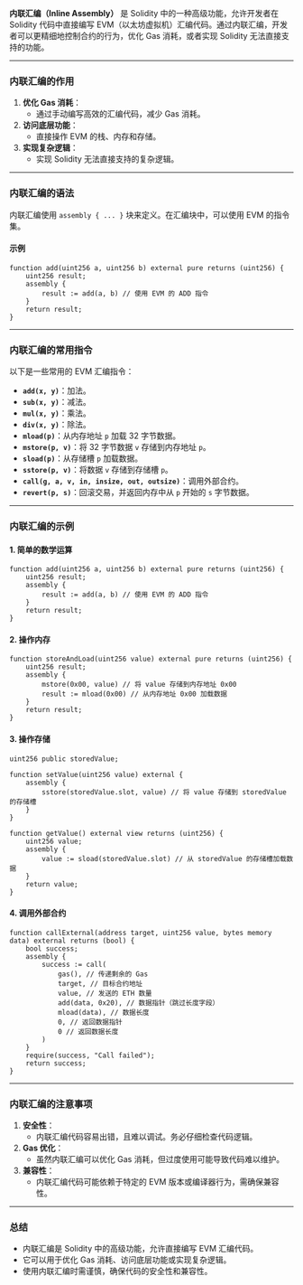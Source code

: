 **内联汇编（Inline Assembly）** 是 Solidity 中的一种高级功能，允许开发者在 Solidity 代码中直接编写 EVM（以太坊虚拟机）汇编代码。通过内联汇编，开发者可以更精细地控制合约的行为，优化 Gas 消耗，或者实现 Solidity 无法直接支持的功能。

------

### **内联汇编的作用**

1. **优化 Gas 消耗**：
   - 通过手动编写高效的汇编代码，减少 Gas 消耗。
2. **访问底层功能**：
   - 直接操作 EVM 的栈、内存和存储。
3. **实现复杂逻辑**：
   - 实现 Solidity 无法直接支持的复杂逻辑。

------

### **内联汇编的语法**

内联汇编使用 `assembly { ... }` 块来定义。在汇编块中，可以使用 EVM 的指令集。

#### **示例**

```
function add(uint256 a, uint256 b) external pure returns (uint256) {
    uint256 result;
    assembly {
        result := add(a, b) // 使用 EVM 的 ADD 指令
    }
    return result;
}
```

------

### **内联汇编的常用指令**

以下是一些常用的 EVM 汇编指令：

- **`add(x, y)`**：加法。
- **`sub(x, y)`**：减法。
- **`mul(x, y)`**：乘法。
- **`div(x, y)`**：除法。
- **`mload(p)`**：从内存地址 `p` 加载 32 字节数据。
- **`mstore(p, v)`**：将 32 字节数据 `v` 存储到内存地址 `p`。
- **`sload(p)`**：从存储槽 `p` 加载数据。
- **`sstore(p, v)`**：将数据 `v` 存储到存储槽 `p`。
- **`call(g, a, v, in, insize, out, outsize)`**：调用外部合约。
- **`revert(p, s)`**：回滚交易，并返回内存中从 `p` 开始的 `s` 字节数据。

------

### **内联汇编的示例**

#### **1. 简单的数学运算**

```
function add(uint256 a, uint256 b) external pure returns (uint256) {
    uint256 result;
    assembly {
        result := add(a, b) // 使用 EVM 的 ADD 指令
    }
    return result;
}
```

#### **2. 操作内存**

```
function storeAndLoad(uint256 value) external pure returns (uint256) {
    uint256 result;
    assembly {
        mstore(0x00, value) // 将 value 存储到内存地址 0x00
        result := mload(0x00) // 从内存地址 0x00 加载数据
    }
    return result;
}
```

#### **3. 操作存储**

```
uint256 public storedValue;

function setValue(uint256 value) external {
    assembly {
        sstore(storedValue.slot, value) // 将 value 存储到 storedValue 的存储槽
    }
}

function getValue() external view returns (uint256) {
    uint256 value;
    assembly {
        value := sload(storedValue.slot) // 从 storedValue 的存储槽加载数据
    }
    return value;
}
```

#### **4. 调用外部合约**

```
function callExternal(address target, uint256 value, bytes memory data) external returns (bool) {
    bool success;
    assembly {
        success := call(
            gas(), // 传递剩余的 Gas
            target, // 目标合约地址
            value, // 发送的 ETH 数量
            add(data, 0x20), // 数据指针（跳过长度字段）
            mload(data), // 数据长度
            0, // 返回数据指针
            0 // 返回数据长度
        )
    }
    require(success, "Call failed");
    return success;
}
```

------

### **内联汇编的注意事项**

1. **安全性**：
   - 内联汇编代码容易出错，且难以调试。务必仔细检查代码逻辑。
2. **Gas 优化**：
   - 虽然内联汇编可以优化 Gas 消耗，但过度使用可能导致代码难以维护。
3. **兼容性**：
   - 内联汇编代码可能依赖于特定的 EVM 版本或编译器行为，需确保兼容性。

------

### **总结**

- 内联汇编是 Solidity 中的高级功能，允许直接编写 EVM 汇编代码。
- 它可以用于优化 Gas 消耗、访问底层功能或实现复杂逻辑。
- 使用内联汇编时需谨慎，确保代码的安全性和兼容性。